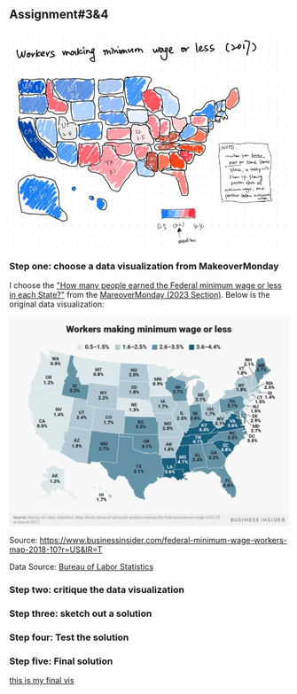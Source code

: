 ## Assignment#3&4
![this is an image](ass3&4_sketch.jpg)

### Step one: choose a data visualization from MakeoverMonday
I choose the ["How many people earned the Federal minimum wage or less in each State?"](https://www.businessinsider.com/federal-minimum-wage-workers-map-2018-10?r=US&IR=T) from the [MareoverMonday (2023 Section)](https://www.makeovermonday.co.uk/data/). Below is the original data visualization:

![this is the original visualization](ass3&4_original.jpg)

Source: https://www.businessinsider.com/federal-minimum-wage-workers-map-2018-10?r=US&IR=T

Data Source: [Bureau of Labor Statistics](https://www.bls.gov/opub/reports/minimum-wage/2021/home.htm)

### Step two: critique the data visualization

### Step three: sketch out a solution

### Step four: Test the solution

### Step five: Final solution
[this is my final vis](ass3&4_finalViz.md)
